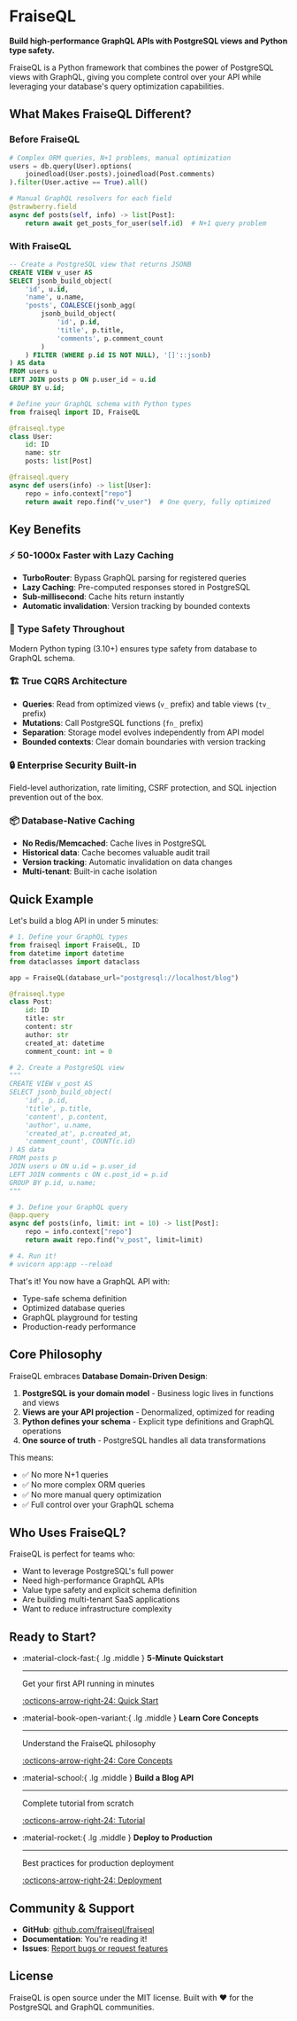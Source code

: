 # FraiseQL

**Build high-performance GraphQL APIs with PostgreSQL views and Python type safety.**

FraiseQL is a Python framework that combines the power of PostgreSQL views with GraphQL, giving you complete control over your API while leveraging your database's query optimization capabilities.

## What Makes FraiseQL Different?

### Before FraiseQL
```python
# Complex ORM queries, N+1 problems, manual optimization
users = db.query(User).options(
    joinedload(User.posts).joinedload(Post.comments)
).filter(User.active == True).all()

# Manual GraphQL resolvers for each field
@strawberry.field
async def posts(self, info) -> list[Post]:
    return await get_posts_for_user(self.id)  # N+1 query problem
```

### With FraiseQL
```sql
-- Create a PostgreSQL view that returns JSONB
CREATE VIEW v_user AS
SELECT jsonb_build_object(
    'id', u.id,
    'name', u.name,
    'posts', COALESCE(jsonb_agg(
        jsonb_build_object(
            'id', p.id,
            'title', p.title,
            'comments', p.comment_count
        )
    ) FILTER (WHERE p.id IS NOT NULL), '[]'::jsonb)
) AS data
FROM users u
LEFT JOIN posts p ON p.user_id = u.id
GROUP BY u.id;
```

```python
# Define your GraphQL schema with Python types
from fraiseql import ID, FraiseQL

@fraiseql.type
class User:
    id: ID
    name: str
    posts: list[Post]

@fraiseql.query
async def users(info) -> list[User]:
    repo = info.context["repo"]
    return await repo.find("v_user")  # One query, fully optimized
```

## Key Benefits

### ⚡ 50-1000x Faster with Lazy Caching
- **TurboRouter**: Bypass GraphQL parsing for registered queries
- **Lazy Caching**: Pre-computed responses stored in PostgreSQL
- **Sub-millisecond**: Cache hits return instantly
- **Automatic invalidation**: Version tracking by bounded contexts

### 🎯 Type Safety Throughout
Modern Python typing (3.10+) ensures type safety from database to GraphQL schema.

### 🏗️ True CQRS Architecture
- **Queries**: Read from optimized views (`v_` prefix) and table views (`tv_` prefix)
- **Mutations**: Call PostgreSQL functions (`fn_` prefix)
- **Separation**: Storage model evolves independently from API model
- **Bounded contexts**: Clear domain boundaries with version tracking

### 🔒 Enterprise Security Built-in
Field-level authorization, rate limiting, CSRF protection, and SQL injection prevention out of the box.

### 📦 Database-Native Caching
- **No Redis/Memcached**: Cache lives in PostgreSQL
- **Historical data**: Cache becomes valuable audit trail
- **Version tracking**: Automatic invalidation on data changes
- **Multi-tenant**: Built-in cache isolation

## Quick Example

Let's build a blog API in under 5 minutes:

```python
# 1. Define your GraphQL types
from fraiseql import FraiseQL, ID
from datetime import datetime
from dataclasses import dataclass

app = FraiseQL(database_url="postgresql://localhost/blog")

@fraiseql.type
class Post:
    id: ID
    title: str
    content: str
    author: str
    created_at: datetime
    comment_count: int = 0

# 2. Create a PostgreSQL view
"""
CREATE VIEW v_post AS
SELECT jsonb_build_object(
    'id', p.id,
    'title', p.title,
    'content', p.content,
    'author', u.name,
    'created_at', p.created_at,
    'comment_count', COUNT(c.id)
) AS data
FROM posts p
JOIN users u ON u.id = p.user_id
LEFT JOIN comments c ON c.post_id = p.id
GROUP BY p.id, u.name;
"""

# 3. Define your GraphQL query
@app.query
async def posts(info, limit: int = 10) -> list[Post]:
    repo = info.context["repo"]
    return await repo.find("v_post", limit=limit)

# 4. Run it!
# uvicorn app:app --reload
```

That's it! You now have a GraphQL API with:
- Type-safe schema definition
- Optimized database queries
- GraphQL playground for testing
- Production-ready performance

## Core Philosophy

FraiseQL embraces **Database Domain-Driven Design**:

1. **PostgreSQL is your domain model** - Business logic lives in functions and views
2. **Views are your API projection** - Denormalized, optimized for reading
3. **Python defines your schema** - Explicit type definitions and GraphQL operations
4. **One source of truth** - PostgreSQL handles all data transformations

This means:
- ✅ No more N+1 queries
- ✅ No more complex ORM queries
- ✅ No more manual query optimization
- ✅ Full control over your GraphQL schema

## Who Uses FraiseQL?

FraiseQL is perfect for teams who:
- Want to leverage PostgreSQL's full power
- Need high-performance GraphQL APIs
- Value type safety and explicit schema definition
- Are building multi-tenant SaaS applications
- Want to reduce infrastructure complexity

## Ready to Start?

<div class="grid cards" markdown>

-   :material-clock-fast:{ .lg .middle } **5-Minute Quickstart**

    ---

    Get your first API running in minutes

    [:octicons-arrow-right-24: Quick Start](getting-started/quickstart.md)

-   :material-book-open-variant:{ .lg .middle } **Learn Core Concepts**

    ---

    Understand the FraiseQL philosophy

    [:octicons-arrow-right-24: Core Concepts](core-concepts/index.md)

-   :material-school:{ .lg .middle } **Build a Blog API**

    ---

    Complete tutorial from scratch

    [:octicons-arrow-right-24: Tutorial](tutorials/blog-api.md)

-   :material-rocket:{ .lg .middle } **Deploy to Production**

    ---

    Best practices for production deployment

    [:octicons-arrow-right-24: Deployment](deployment/index.md)

</div>

## Community & Support

- **GitHub**: [github.com/fraiseql/fraiseql](https://github.com/fraiseql/fraiseql)
- **Documentation**: You're reading it!
- **Issues**: [Report bugs or request features](https://github.com/fraiseql/fraiseql/issues)

## License

FraiseQL is open source under the MIT license. Built with ❤️ for the PostgreSQL and GraphQL communities.
